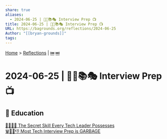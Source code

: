 ```yaml
---
share: true
aliases:
  - 2024-06-25 | 👩‍💻📚🎭 Interview Prep 📺
title: 2024-06-25 | 👩‍💻📚🎭 Interview Prep 📺
URL: https://bagrounds.org/reflections/2024-06-25
Author: "[[bryan-grounds]]"
tags: 
---
```

[Home](../index.md) > [Reflections](./index.md) | [⏮️](./2024-06-24.md) [⏭️](./2024-06-26.md)  
# 2024-06-25 | 👩‍💻📚🎭 Interview Prep 📺  
## 🧠 Education  
[🤫🔑👨‍💻 The Secret Skill Every Tech Leader Possesses](../videos/the-secret-skill-every-tech-leader-possesses.md)  
[🗑️👩‍💻👎 Most Tech Interview Prep is GARBAGE](../videos/most-tech-interview-prep-is-garbage-from-a-principal-engineer-at-amazon.md)